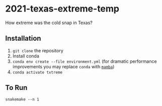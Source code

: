 # 2021-texas-extreme-temp

How extreme was the cold snap in Texas?

## Installation

1. `git clone` the repository
1. Install conda
1. `conda env create --file environment.yml` (for dramatic performance improvements you may replace `conda` with [`mamba`](https://github.com/mamba-org/mamba))
1. `conda activate txtreme`

## To Run

`snakemake --n 1`
